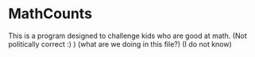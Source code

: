 MathCounts
==========

This is a program designed to challenge kids who are good at math.
(Not politically correct :) )
(what are we doing in this file?)
(I do not know)